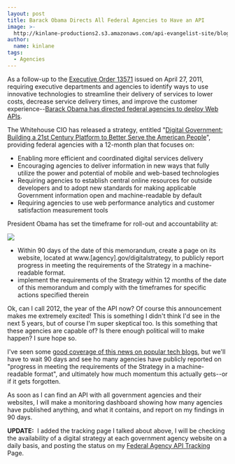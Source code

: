 ```yaml
---
layout: post
title: Barack Obama Directs All Federal Agencies to Have an API
image: >-
  http://kinlane-productions2.s3.amazonaws.com/api-evangelist-site/blog/whitehouse-seal.png
author:
  name: kinlane
tags:
  - Agencies
---
```

As a follow-up to the [Executive Order 13571](http://www.gpo.gov/fdsys/pkg/FR-2011-05-02/pdf/2011-10732.pdf) issued on April 27, 2011, requiring executive departments and agencies to identify ways to use innovative technologies to streamline their delivery of services to lower costs, decrease service delivery times, and improve the customer experience--[Barack Obama has directed federal agencies to deploy Web APIs](http://www.whitehouse.gov/sites/default/files/uploads/2012digital_mem_rel.pdf "Barack Obama is now directing federal agencies to deploy Web APIs").

The Whitehouse CIO has released a strategy, entitled "[Digital Government: Building a 21st Century Platform to Better Serve the American People](http://www.whitehouse.gov/sites/default/files/omb/egov/digital-government/digital-government-strategy.pdf "Digital Government: Building a 21st Century Platform to Better Serve the American People")", providing federal agencies with a 12-month plan that focuses on:

*   Enabling more efficient and coordinated digital services delivery
*   Encouraging agencies to deliver information in new ways that fully utilize the power and potential of mobile and web-based technologies
*   Requiring agencies to establish central online resources for outside developers and to adopt new standards for making applicable Government information open and machine-readable by default
*   Requiring agencies to use web performance analytics and customer satisfaction measurement tools

President Obama has set the timeframe for roll-out and accountability at:

![](http://kinlane-productions2.s3.amazonaws.com/api-evangelist/federal-government/building-a-21st-century-platform-to-better-serve-the-american-people.png)

*   Within 90 days of the date of this memorandum, create a page on its website, located at www.\[agency\].gov/digitalstrategy, to publicly report progress in meeting the requirements of the Strategy in a machine-readable format.
*   implement the requirements of the Strategy within 12 months of the date of this memorandum and comply with the timeframes for specific actions specified therein

Ok, can I call 2012, the year of the API now? Of course this announcement makes me extremely excited! This is something I didn't think I'd see in the next 5 years, but of course I'm super skeptical too. Is this something that these agencies are capable of? Is there enough political will to make happen? I sure hope so.

I've seen some [good coverage of this news on popular tech blogs](http://arstechnica.com/business/2012/05/open-government-reboot-focuses-on-apis-instead-of-data/), but we'll have to wait 90 days and see ho many agencies have publicly reported on "progress in meeting the requirements of the Strategy in a machine-readable format", and ultimately how much momentum this actually gets--or if it gets forgotten.

As soon as I can find an API with all government agencies and their websites, I will make a monitoring dashboard showing how many agencies have published anything, and what it contains, and report on my findings in 90 days.

**UPDATE:**  I added the tracking page I talked about above, I will be checking the availability of a digital strategy at each government agency website on a daily basis, and posting the status on my [Federal Agency API Tracking](/federal_government.php "Federal Agency API Tracking") Page.
